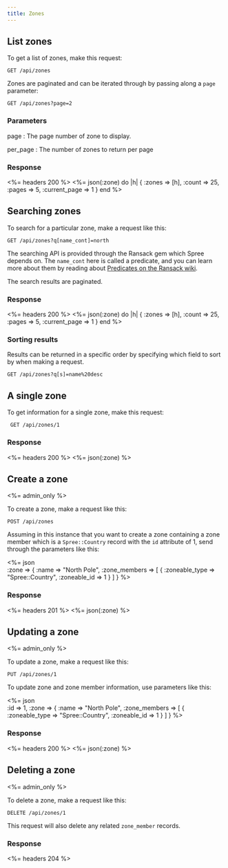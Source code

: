 ```yaml
---
title: Zones
---
```


## List zones

To get a list of zones, make this request:

    GET /api/zones

Zones are paginated and can be iterated through by passing along a `page` parameter:

    GET /api/zones?page=2

### Parameters

page
: The page number of zone to display.

per_page
: The number of zones to return per page

### Response

<%= headers 200 %>
<%= json(:zone) do |h|
{ :zones => [h],
  :count => 25,
  :pages => 5,
  :current_page => 1 }
end %>

## Searching zones

To search for a particular zone, make a request like this:

    GET /api/zones?q[name_cont]=north

The searching API is provided through the Ransack gem which Spree depends on. The `name_cont` here is called a predicate, and you can learn more about them by reading about [Predicates on the Ransack wiki](https://github.com/ernie/ransack/wiki/Basic-Searching).

The search results are paginated.

### Response

<%= headers 200 %>
<%= json(:zone) do |h|
 { :zones => [h],
   :count => 25,
   :pages => 5,
   :current_page => 1 }
end %>

### Sorting results

Results can be returned in a specific order by specifying which field to sort by when making a request.

    GET /api/zones?q[s]=name%20desc

## A single zone

To get information for a single zone, make this request:

     GET /api/zones/1

### Response

<%= headers 200 %>
<%= json(:zone) %>

## Create a zone

<%= admin_only %>

To create a zone, make a request like this:

    POST /api/zones

Assuming in this instance that you want to create a zone containing
a zone member which is a `Spree::Country` record with the `id` attribute of 1, send through the parameters like this:

<%= json \
  :zone => {
    :name => "North Pole",
    :zone_members => [
      {
        :zoneable_type => "Spree::Country",
        :zoneable_id => 1
      }
    ]
  } %>

### Response

<%= headers 201 %>
<%= json(:zone) %>

## Updating a zone

<%= admin_only %>

To update a zone, make a request like this:

    PUT /api/zones/1

To update zone and zone member information, use parameters like this:

<%= json \
  :id => 1,
  :zone => {
    :name => "North Pole",
    :zone_members => [
      {
        :zoneable_type => "Spree::Country",
        :zoneable_id => 1
      }
    ]
  } %>

### Response

<%= headers 200 %>
<%= json(:zone) %>

## Deleting a zone

<%= admin_only %>

To delete a zone, make a request like this:

    DELETE /api/zones/1

This request will also delete any related `zone_member` records.

### Response

<%= headers 204 %>
